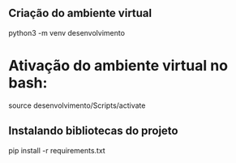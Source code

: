 ## Criação do ambiente virtual

python3 -m venv desenvolvimento

# Ativação do ambiente virtual no bash:
source desenvolvimento/Scripts/activate

## Instalando bibliotecas do projeto
pip install -r requirements.txt
